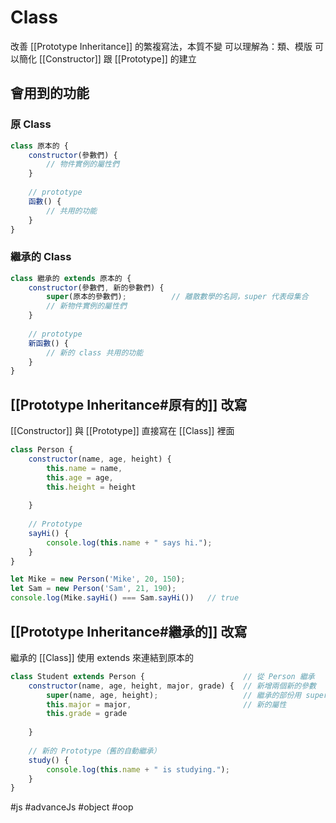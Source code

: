 # Class
改善 [[Prototype Inheritance]] 的繁複寫法，本質不變
可以理解為：類、模版
可以簡化 [[Constructor]] 跟 [[Prototype]] 的建立

## 會用到的功能
### 原 Class
```js
class 原本的 {
	constructor(參數們) {
		// 物件實例的屬性們
	}
	
	// prototype
	函數() {
		// 共用的功能
	}
}
```
### 繼承的 Class
```js
class 繼承的 extends 原本的 {
	constructor(參數們, 新的參數們) {
		super(原本的參數們);			// 離散數學的名詞，super 代表母集合
		// 新物件實例的屬性們
	}
	
	// prototype
	新函數() {
		// 新的 class 共用的功能
	}
}
```
## [[Prototype Inheritance#原有的]] 改寫
[[Constructor]] 與 [[Prototype]] 直接寫在 [[Class]] 裡面
```js
class Person {
	constructor(name, age, height) {
		this.name = name,
		this.age = age,
		this.height = height
	
	}
	
	// Prototype
	sayHi() {
		console.log(this.name + " says hi.");
	}
}

let Mike = new Person('Mike', 20, 150);
let Sam = new Person('Sam', 21, 190);
console.log(Mike.sayHi() === Sam.sayHi())	// true
```

## [[Prototype Inheritance#繼承的]] 改寫
繼承的 [[Class]] 使用 extends 來連結到原本的
```js
class Student extends Person {						// 從 Person 繼承
	constructor(name, age, height, major, grade) {	// 新增兩個新的參數
		super(name, age, height);					// 繼承的部份用 super
		this.major = major,							// 新的屬性
		this.grade = grade
	
	}
	
	// 新的 Prototype（舊的自動繼承）
	study() {
		console.log(this.name + " is studying.");
	}
}
```

#js #advanceJs #object #oop
